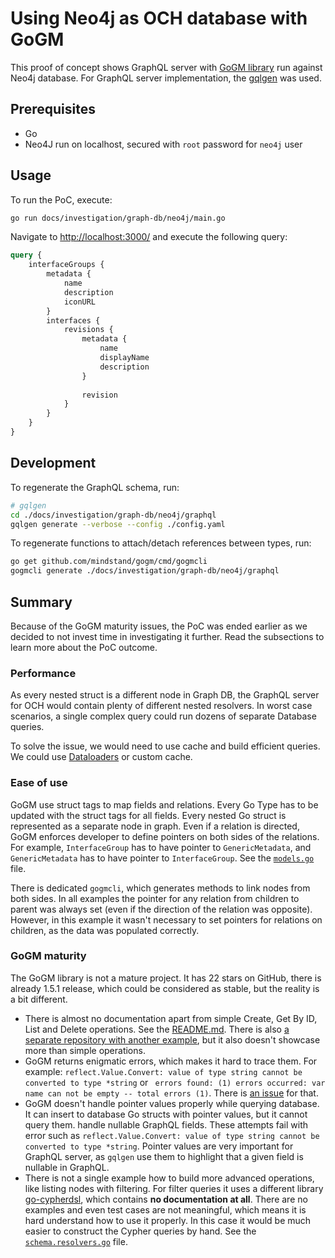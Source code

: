 # Using Neo4j as OCH database with GoGM

This proof of concept shows GraphQL server with [GoGM library](https://github.com/mindstand/gogm) run against Neo4j database.
For GraphQL server implementation, the [gqlgen](https://gqlgen.com/) was used.

## Prerequisites
- Go
- Neo4J run on localhost, secured with `root` password for `neo4j` user

## Usage

To run the PoC, execute:

```bash
go run docs/investigation/graph-db/neo4j/main.go
```

Navigate to [http://localhost:3000/](http://localhost:3000/) and execute the following query:
```graphql
query {
    interfaceGroups {
        metadata {
            name
            description
            iconURL
        }
        interfaces {
            revisions {
                metadata {
                    name
                    displayName
                    description
                }
              
              	revision
            }
        }
    }
}
```

## Development

To regenerate the GraphQL schema, run:

```bash
# gqlgen
cd ./docs/investigation/graph-db/neo4j/graphql
gqlgen generate --verbose --config ./config.yaml
```

To regenerate functions to attach/detach references between types, run:

```bash
go get github.com/mindstand/gogm/cmd/gogmcli
gogmcli generate ./docs/investigation/graph-db/neo4j/graphql
```

## Summary

Because of the GoGM maturity issues, the PoC was ended earlier as we decided to not invest time in investigating it further. Read the subsections to learn more about the PoC outcome.

### Performance

As every nested struct is a different node in Graph DB, the GraphQL server for OCH would contain plenty of different nested resolvers. In worst case scenarios, a single complex query could run dozens of separate Database queries.

To solve the issue, we would need to use cache and build efficient queries. We could use [Dataloaders](https://gqlgen.com/reference/dataloaders/) or custom cache.

### Ease of use

GoGM use struct tags to map fields and relations. Every Go Type has to be updated with the struct tags for all fields. Every nested Go struct is represented as a separate node in graph. Even if a relation is directed, GoGM enforces developer to define pointers on both sides of the relations. For example, `InterfaceGroup` has to have pointer to `GenericMetadata`, and `GenericMetadata` has to have pointer to `InterfaceGroup`. See the [`models.go`](./graphql/models.go) file.

There is dedicated `gogmcli`, which generates methods to link nodes from both sides. In all examples the pointer for any relation from children to parent was always set (even if the direction of the relation was opposite). However, in this example it wasn't necessary to set pointers for relations on children, as the data was populated correctly.

### GoGM maturity

The GoGM library is not a mature project. It has 22 stars on GitHub, there is already 1.5.1 release, which could be considered as stable, but the reality is a bit different.

- There is almost no documentation apart from simple Create, Get By ID, List and Delete operations. See the [README.md](https://github.com/mindstand/gogm/blob/b8197657fba8056c48c53332c7bbe27b3a53958f/README.md). There is also [a separate repository with another example](https://github.com/mindstand/gogm-example/tree/b407f50d556ab752bb7b71b61c44565d14ad9a74), but it also doesn't showcase more than simple operations.
- GoGM returns enigmatic errors, which makes it hard to trace them. For example: `reflect.Value.Convert: value of type string cannot be converted to type *string` or ` errors found: (1) errors occurred: var name can not be empty -- total errors (1)`. There is [an issue](https://github.com/mindstand/gogm/issues/45) for that.
- GoGM doesn't handle pointer values properly while querying database. It can insert to database Go structs with pointer values, but it cannot query them. handle nullable GraphQL fields. These attempts fail with error such as `reflect.Value.Convert: value of type string cannot be converted to type *string`. Pointer values are very important for GraphQL server, as `gqlgen` use them to highlight that a given field is nullable in GraphQL.
- There is not a single example how to build more advanced operations, like listing nodes with filtering. For filter queries it uses a different library [go-cypherdsl](https://github.com/mindstand/go-cypherdsl), which contains **no documentation at all**. There are no examples and even test cases are not meaningful, which means it is hard understand how to use it properly. In this case it would be much easier to construct the Cypher queries by hand. See the [`schema.resolvers.go`](./graphql/schema.resolvers.go) file.

